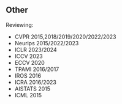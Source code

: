 ## Other 

Reviewing:
- CVPR 2015,2018/2019/2020/2022/2023
- Neurips 2015/2022/2023
- ICLR 2023/2024
- ICCV 2023
- ECCV 2020
- TPAMI 2016/2017
- IROS 2016
- ICRA 2016/2023
- AISTATS 2015
- ICML 2015


